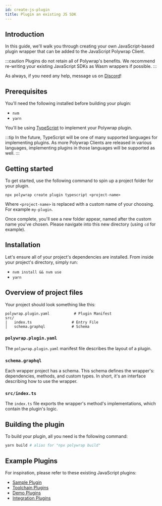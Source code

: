 ```yaml
---
id: create-js-plugin
title: Plugin an existing JS SDK
---
```


## **Introduction**

In this guide, we'll walk you through creating your own JavaScript-based plugin wrapper that can be added to the JavaScript Polywrap Client.

:::caution
Plugins do not retain all of Polywrap's benefits. We recommend re-writing your existing JavaScript SDKs as Wasm wrappers if possible.
:::

As always, if you need any help, message us on [Discord](https://discord.com/invite/Z5m88a5qWu)!

## **Prerequisites**

You'll need the following installed before building your plugin:

- `nvm`
- `yarn`

You'll be using [TypeScript](https://www.typescriptlang.org/) to implement your Polywrap plugin.

:::tip
In the future, TypeScript will be one of many supported languages for implementing plugins. As more Polywrap Clients are released in various languages, implementing plugins in those languages will be supported as well.
:::

## **Getting started**

To get started, use the following command to spin up a project folder for your plugin.

```
npx polywrap create plugin typescript <project-name>
```

Where `<project-name>` is replaced with a custom name of your choosing. For example `my-plugin`.

Once complete, you'll see a new folder appear, named after the custom name you've chosen. Please navigate into this new directory (using `cd` for example).

## **Installation**

Let's ensure all of your project's dependencies are installed. From inside your project's directory, simply run:

- `nvm install && nvm use`
- `yarn`

## **Overview of project files**

Your project should look something like this:

```
polywrap.plugin.yaml           # Plugin Manifest
src/
|   index.ts                  # Entry File
│   schema.graphql            # Schema
```

### **`polywrap.plugin.yaml`**
The `polywrap.plugin.yaml` manifest file describes the layout of a plugin.

### **`schema.graphql`**
Each wrapper project has a schema. This schema defines the wrapper's: dependencies, methods, and custom types. In short, it's an interface describing how to use the wrapper.

### **`src/index.ts`**
The `index.ts` file exports the wrapper's method's implementations, which contain the plugin's logic.

## **Building the plugin**

To build your plugin, all you need is the following command:

```bash
yarn build # alias for "npx polywrap build"
```

## **Example Plugins**

For inspiration, please refer to these existing JavaScript plugins:
* [Sample Plugin](https://github.com/polywrap/monorepo/tree/prealpha/packages/templates/plugin/typescript)
* [Toolchain Plugins](https://github.com/polywrap/monorepo/tree/prealpha/packages/js/plugins)
* [Demo Plugins](https://github.com/polywrap/demos)
* [Integration Plugins](https://github.com/polywrap/integrations)
